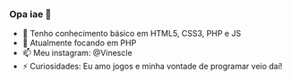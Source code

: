 ### Opa iae 👋

- 🌱 Tenho conhecimento básico em HTML5, CSS3, PHP e JS
- 🤔 Atualmente focando em PHP
- 📫 Meu instagram: @Vinescle
- ⚡ Curiosidades: Eu amo jogos e minha vontade de programar veio daí!

